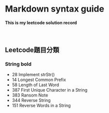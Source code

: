 # Markdown syntax guide
<h4>This is my leetcode solution record</h4>

<br>

## Leetcode題目分類
### **String bold**  
* 28      Implement strStr()
* 14	    Longest Common Prefix
* 58	    Length of Last Word
* 387	    First Unique Character in a String
* 383	    Ransom Note
* 344	    Reverse String
* 151     Reverse Words in a String
